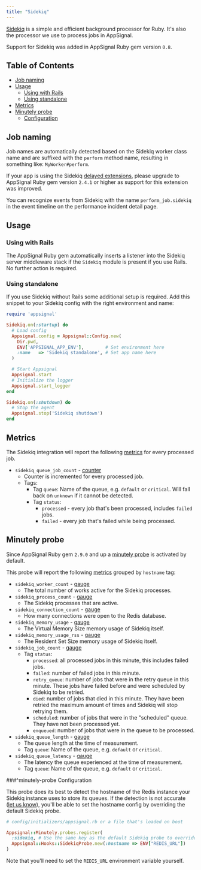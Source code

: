 ```yaml
---
title: "Sidekiq"
---
```


[Sidekiq](http://sidekiq.org) is a simple and efficient background processor for Ruby. It's also the processor we use to process jobs in AppSignal.

Support for Sidekiq was added in AppSignal Ruby gem version `0.8`.

## Table of Contents

- [Job naming](#job-naming)
- [Usage](#usage)
  - [Using with Rails](#usage-with-rails)
  - [Using standalone](#usage-standalone)
- [Metrics](#metrics)
- [Minutely probe](#minutely-probe)
  - [Configuration](#minutely-probe-configuration)

## Job naming

Job names are automatically detected based on the Sidekiq worker class name and are suffixed with the `perform` method name, resulting in something like: `MyWorker#perform`.

If your app is using the Sidekiq [delayed extensions](https://github.com/mperham/sidekiq/wiki/Delayed-extensions), please upgrade to AppSignal Ruby gem version `2.4.1` or higher as support for this extension was improved.

You can recognize events from Sidekiq with the name `perform_job.sidekiq` in the event timeline on the performance incident detail page.

## Usage

### Using with Rails

The AppSignal Ruby gem automatically inserts a listener into the Sidekiq server middleware stack if the `Sidekiq` module is present if you use Rails. No further action is required.

### Using standalone

If you use Sidekiq without Rails some additional setup is required. Add this snippet to your Sidekiq config with the right environment and name:

```ruby
require 'appsignal'

Sidekiq.on(:startup) do
  # Load config
  Appsignal.config = Appsignal::Config.new(
    Dir.pwd,
    ENV['APPSIGNAL_APP_ENV'],        # Set environment here
    :name   => 'Sidekiq standalone', # Set app name here
  )

  # Start Appsignal
  Appsignal.start
  # Initialize the logger
  Appsignal.start_logger
end

Sidekiq.on(:shutdown) do
  # Stop the agent
  Appsignal.stop('Sidekiq shutdown')
end
```

## Metrics

The Sidekiq integration will report the following [metrics](/metrics/custom.html) for every processed job.

- `sidekiq_queue_job_count` - [counter](/metrics/custom.html#counter)
  - Counter is incremented for every processed job.
  - Tags:
      - Tag `queue`: Name of the queue, e.g. `default` or `critical`. Will fall back on `unknown` if it cannot be detected.
      - Tag `status`:
          - `processed` - every job that's been processed, includes `failed` jobs.
          - `failed` - every job that's failed while being processed.

## Minutely probe

Since AppSignal Ruby gem `2.9.0` and up a [minutely probe](/ruby/instrumentation/minutely-probes.html) is activated by default.

This probe will report the following [metrics](/metrics/custom.html) grouped by `hostname` tag:

- `sidekiq_worker_count` - [gauge](/metrics/custom.html#gauge)
  - The total number of works active for the Sidekiq processes.
- `sidekiq_process_count` - [gauge](/metrics/custom.html#gauge)
  - The Sidekiq processes that are active.
- `sidekiq_connection_count` - [gauge](/metrics/custom.html#gauge)
  - How many connections were open to the Redis database.
- `sidekiq_memory_usage` - [gauge](/metrics/custom.html#gauge)
  - The Virtual Memory Size memory usage of Sidekiq itself.
- `sidekiq_memory_usage_rss` - [gauge](/metrics/custom.html#gauge)
  - The Resident Set Size memory usage of Sidekiq itself.
- `sidekiq_job_count` - [gauge](/metrics/custom.html#gauge)
  - Tag `status`:
      - `processed`: all processed jobs in this minute, this includes failed jobs.
      - `failed`: number of failed jobs in this minute.
      - `retry_queue`: number of jobs that were in the retry queue in this minute. These jobs have failed before and were scheduled by Sidekiq to be retried.
      - `died`: number of jobs that died in this minute. They have been retried the maximum amount of times and Sidekiq will stop retrying them.
      - `scheduled`: number of jobs that were in the "scheduled" queue. They have not been processed yet.
      - `enqueued`: number of jobs that were in the queue to be processed.
- `sidekiq_queue_length` - [gauge](/metrics/custom.html#gauge)
  - The queue length at the time of measurement.
  - Tag `queue`: Name of the queue, e.g. `default` or `critical`.
- `sidekiq_queue_latency` - [gauge](/metrics/custom.html#gauge)
  - The latency the queue experienced at the time of measurement.
  - Tag `queue`: Name of the queue, e.g. `default` or `critical`.

###^minutely-probe Configuration

This probe does its best to detect the hostname of the Redis instance your Sidekiq instance uses to store its queues. If the detection is not accurate ([let us know](mailto:support@appsignal.com)), you'll be able to set the hostname config by overriding the default Sidekiq probe.

```ruby
# config/initializers/appsignal.rb or a file that's loaded on boot

Appsignal::Minutely.probes.register(
  :sidekiq, # Use the same key as the default Sidekiq probe to override it
  Appsignal::Hooks::SidekiqProbe.new(:hostname => ENV["REDIS_URL"])
)
```

Note that you'll need to set the `REDIS_URL` environment variable yourself.
